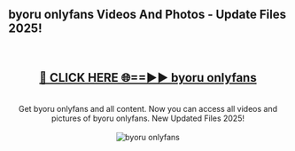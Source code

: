 <h2>byoru onlyfans Videos And Photos - Update Files 2025!</h2>
<br>
<div align="center">
<h2><a href="https://linkcuts.com/hfmhzwbr" rel="nofollow">🔴 CLICK HERE 🌐==►► byoru onlyfans</a></h2>
<br>
Get byoru onlyfans and all content. Now you can access all videos and pictures of byoru onlyfans. New Updated Files 2025!
<br>
<br>
<a href="https://linkcuts.com/hfmhzwbr" rel="nofollow" data-target="animated-image.originalLink"><img src="https://i.ibb.co.com/WyWwxjT/player-gif2.gif" alt="byoru onlyfans" style="max-width: 100%; display: inline-block;" data-target="animated-image.originalImage"></a>
</div>
<br>